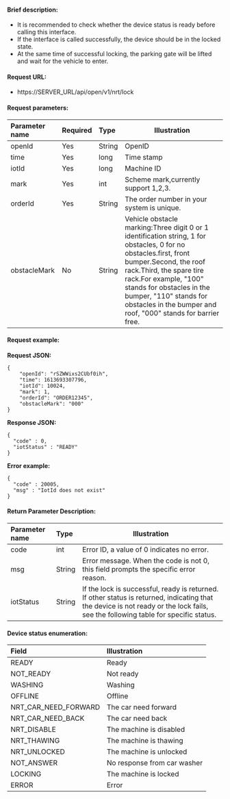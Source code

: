 #### Brief description:

- It is recommended to check whether the device status is ready before calling this interface.
- If the interface is called successfully, the device should be in the locked state.
- At the same time of successful locking, the parking gate will be lifted and wait for the vehicle to enter.


#### Request URL:

- https://SERVER_URL/api/open/v1/nrt/lock

#### Request parameters:

|Parameter name|Required|Type|Illustration|
|:----    |:---|:----- |-----   |
|openId |Yes  |String |OpenID   |
|time|Yes  |long |Time stamp   |
|iotId |Yes  |long | Machine ID    |
|mark|Yes  |int| Scheme mark,currently support 1,2,3.    |
|orderId |Yes  |String | The order number in your system is unique.    |
|obstacleMark |No  |String | Vehicle obstacle marking:Three digit 0 or 1 identification string, 1 for obstacles, 0 for no obstacles.first, front bumper.Second, the roof rack.Third, the spare tire rack.For example, "100" stands for obstacles in the bumper, "110" stands for obstacles in the bumper and roof, "000" stands for barrier free.    |

#### Request example:

**Request JSON:**

```
{
	"openId": "rSZWWixs2CUbf0ih",
	"time": 1613693307796,
	"iotId": 10024,
	"mark": 1,
	"orderId": "ORDER12345",
	"obstacleMark": "000"
}
```

**Response JSON:**

```
{
  "code" : 0,
  "iotStatus" : "READY"
}
```

**Error example:**

```
{
  "code" : 20005,
  "msg" : "IotId does not exist"
}
```

#### Return Parameter Description:

|Parameter name|Type|Illustration|
|:-----  |:-----|-----                           |
|code |int   |Error ID, a value of 0 indicates no error.  |
|msg |String   |Error message. When the code is not 0, this field prompts the specific error reason.|
|iotStatus |String   |If the lock is successful, ready is returned. If other status is returned, indicating that the device is not ready or the lock fails, see the following table for specific status.|

#### Device status enumeration:

|Field| Illustration                |
|:-----  |:----------------------------|
|READY    | Ready                       |
|NOT_READY    | Not ready                   |
|WASHING    | Washing                     |
|OFFLINE    | Offline                     |
|NRT_CAR_NEED_FORWARD    | The car need forward        |
|NRT_CAR_NEED_BACK    | The car need back           |
|NRT_DISABLE    | The machine is disabled     |
|NRT_THAWING    | The machine is thawing      |
|NRT_UNLOCKED    | The machine is unlocked     |
|NOT_ANSWER    | No response from car washer |
|LOCKING    | The machine is locked       |
|ERROR    | Error                       |